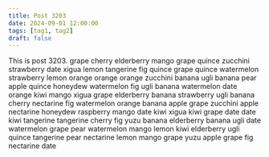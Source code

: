 ```yaml
---
title: Post 3203
date: 2024-09-01 12:00:00
tags: [tag1, tag2]
draft: false
---
```

This is post 3203.
grape
cherry
elderberry
mango
grape
quince
zucchini
strawberry
date
xigua
lemon
tangerine
fig
quince
grape
quince
watermelon
strawberry
lemon
orange
orange
orange
zucchini
banana
ugli
banana
pear
apple
quince
honeydew
watermelon
fig
ugli
banana
watermelon
date
orange
kiwi
mango
xigua
grape
elderberry
banana
strawberry
ugli
banana
cherry
nectarine
fig
watermelon
orange
banana
apple
grape
zucchini
apple
nectarine
honeydew
raspberry
mango
date
kiwi
xigua
kiwi
grape
date
date
kiwi
tangerine
tangerine
cherry
fig
yuzu
banana
elderberry
banana
ugli
date
watermelon
grape
pear
watermelon
mango
lemon
kiwi
elderberry
ugli
quince
tangerine
pear
nectarine
lemon
mango
grape
yuzu
apple
grape
fig
nectarine
date
